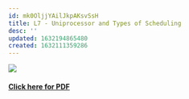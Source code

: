 ```yaml
---
id: mk0OljjYAilJkpAKsvSsH
title: L7 - Uniprocessor and Types of Scheduling
desc: ''
updated: 1632194865480
created: 1632111359286
---
```

![](/assets/images/L7_OS_Image.PNG)
#### [Click here for PDF](/assets/L7_OS.pdf)
